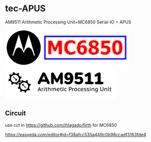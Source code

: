 # tec-APUS

AM9511 Arithmetic Processing Unit+MC6850 Serial-IO = APUS

![](https://github.com/SteveJustin1963/tec-APUS/blob/master/pics/mc6850.png)
![](https://github.com/SteveJustin1963/tec-APUS/blob/master/pics/am9511%20logo.png)

## Circuit
use cct in https://github.com/jhlagado/firth for MC6850

https://easyeda.com/editor#id=f38afcc535a449c0b98ccadf3163fde4

 
